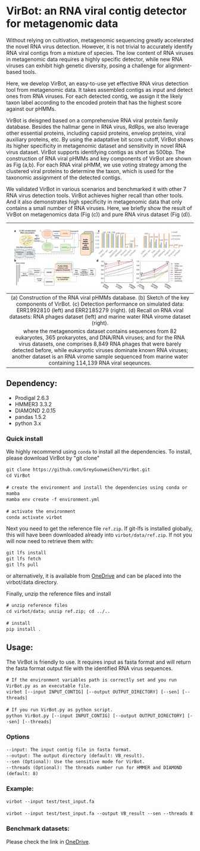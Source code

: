 # VirBot: an RNA viral contig detector for metagenomic data
Without relying on cultivation, metagenomic sequencing greatly accelerated the novel RNA virus detection. However, it is not trivial to accurately identify RNA viral contigs from a mixture of species. The low content of RNA viruses in metagenomic data requires a highly specific detector, while new RNA viruses can exhibit high genetic diversity, posing a challenge for alignment-based tools.
    
Here, we develop VirBot, an easy-to-use yet effective RNA virus detection tool from metagenomic data. It takes assembled contigs as input and detect ones from RNA viruses. For each detected contig, we assign it the likely taxon label according to the encoded protein that has the highest score against our pHMMs.
    
VirBot is deisgned based on a comprehensive RNA viral protein family database. Besides the hallmar gene in RNA virus, RdRps, we also leverage other essential proteins, including capsid proteins, envelop proteins, viral auxiliary proteins, etc. By using the adaptative bit score cutoff, VirBot shows its higher specificity in metagenomic dataset and sensitivity in novel RNA virus dataset. VirBot supports identifying contigs as short as 500bp. The construction of RNA viral pHMMs and key components of VirBot are shown as Fig (a,b). For each RNA viral pHMM, we use voting strategy among the clustered viral proteins to determine the taxon, which is used for the taxonomic assignment of the detected contigs. 

We validated VirBot in various scenarios and benchmarked it with other 7 RNA virus detection tools. VirBot achieves higher recall than other tools. And it also demonstrates high specificity in metagenomic data that only contains a small number of RNA viruses. Here, we briefly show the result of VirBot on metagenomics data (Fig (c)) and pure RNA virus dataset (Fig (d)).

| ![Image](images/github.png) |
|:--:|
| (a) Construction of the RNA viral pHMMs database. (b) Sketch of the key components of VirBot. (c) Detection performance on simulated data: ERR1992810 (left) and ERR2185279 (right). (d) Recall on RNA viral datasets: RNA phages dataset (left) and marine water RNA virome dataset (right). 
where the metagenomics dataset contains sequences from 82 eukaryotes, 365 prokaryotes, and DNA/RNA viruses; and for the RNA virus datasets, one comprises 8,849 RNA phages that were barely detected before, while eukaryotic viruses dominate known RNA viruses; another dataset is an RNA virome sample sequenced from marine water containing 114,139 RNA viral seqeunces.| 

## Dependency:
* Prodigal 2.6.3
* HMMER3 3.3.2
* DIAMOND 2.0.15
* pandas 1.5.2
* python 3.x

### Quick install

We highly recommend using `conda` to install all the dependencies.
To install, please download VirBot by "git clone"
```
git clone https://github.com/GreyGuoweiChen/VirBot.git
cd VirBot

# create the environment and install the dependencies using conda or mamba
mamba env create -f environment.yml

# activate the environment
conda activate virbot
```

Next you need to get the reference file `ref.zip`. If git-lfs is installed globally, this will have been downloaded already into `virbot/data/ref.zip`. If not you will now need to retrieve them with:
```
git lfs install
git lfs fetch
git lfs pull
```
or alternatively, it is available from [OneDrive](https://portland-my.sharepoint.com/:f:/g/personal/gwchen3-c_my_cityu_edu_hk/EufG0D1CYLREg_7K1UgMvpwBg6bbBIJSM0vdV5udvw1k_w?e=nOJo3G) and can be placed into the virbot/data directory.

Finally, unzip the reference files and install
```
# unzip reference files
cd virbot/data; unzip ref.zip; cd ../..

# install
pip install .
```

## Usage:
The VirBot is friendly to use. It requires input as fasta format and will return the fasta format output file with the identified RNA virus sequences. 

```
# If the environment variables path is correctly set and you run VirBot.py as an executable file.
virbot [--input INPUT_CONTIG] [--output OUTPUT_DIRECTORY] [--sen] [--threads]

# If you run VirBot.py as python script.
python VirBot.py [--input INPUT_CONTIG] [--output OUTPUT_DIRECTORY] [--sen] [--threads]
```

### Options 

```
--input: The input contig file in fasta format.
--output: The output directory (default: VB_result).
--sen (Optional): Use the sensitive mode for VirBot.
--threads (Optional): The threads number run for HMMER and DIAMOND (default: 8)
```

### Example:
  
```
virbot --input test/test_input.fa

virbot --input test/test_input.fa --output VB_result --sen --threads 8
```

### Benchmark datasets:
Please check the link in [OneDrive](https://portland-my.sharepoint.com/:f:/g/personal/gwchen3-c_my_cityu_edu_hk/EufG0D1CYLREg_7K1UgMvpwBg6bbBIJSM0vdV5udvw1k_w?e=nOJo3G).
